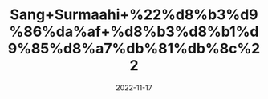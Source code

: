 ---
title: 'Sang+Surmaahi+%22%d8%b3%d9%86%da%af+%d8%b3%d8%b1%d9%85%d8%a7%db%81%db%8c%22'
date: '2022-11-17' 
metatag: '' 
inventory: '0' 
draft: false 
# meta description 
shortDescripton: 'Fish+Stone+%22It+help+evacuate+the+renal+and+bladder+calculi+through+urine+by+breaking+into+small+particles+and+helps+relieve+discomfort.'
description: 'Stone+%d8%af%da%be%d8%a7%d8%aa'
longdescription: ''
tags: ''
brand: ''
subCategory: ''
sellCount: '0'
featured: True
# product Price
price: '80.0'
# Product Short Description
shortDescription: 'Fish+Stone+%22It+help+evacuate+the+renal+and+bladder+calculi+through+urine+by+breaking+into+small+particles+and+helps+relieve+discomfort.'
productID: '90EDD526-EE23-ED11-9968-005056B3A416'
type: 'products'
category: 'Stone+%d8%af%da%be%d8%a7%d8%aa' 
thumnailproduct: 'https://eraconnect.blob.core.windows.net/product-images/aminsaddiquidawakhana/90EDD526-EE23-ED11-9968-005056B3A416.webp' 
images:
  - image: 'https://eraconnect.blob.core.windows.net/product-images/aminsaddiquidawakhana/90EDD526-EE23-ED11-9968-005056B3A416.webp'  
Variants:
---